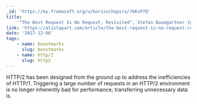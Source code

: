 ```yaml
---
_id: 'https://my.framasoft.org/u/borisschapira/?bKxP7Q'
title:
    '"The Best Request Is No Request, Revisited", Stefan Baumgartner (@ddprrt)'
link: 'https://alistapart.com/article/the-best-request-is-no-request-revisited'
date: '2017-12-06'
tags:
    - name: boostmarks
      slug: boostmarks
    - name: http/2
      slug: http2
---
```


<div class="markdown"><p>HTTP/2 has been designed from the ground up to address the inefficiencies of HTTP/1. Triggering a large number of requests in an HTTP/2 environment is no longer inherently bad for performance; transferring unnecessary data is.
</p></div>
